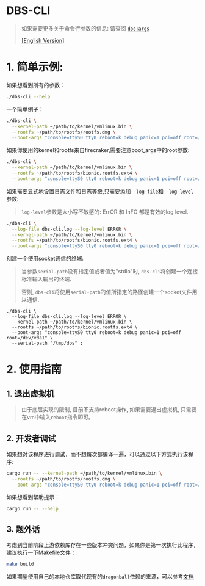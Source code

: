 # DBS-CLI

> 如果需要更多关于命令行参数的信息: 请查阅 [`doc:args`](docs/args.md)
> 
> [[English Version]](README.md)

# 1. 简单示例:

如果想看到所有的参数：

```bash
./dbs-cli --help
```

一个简单例子：

```bash
./dbs-cli \
  --kernel-path ~/path/to/kernel/vmlinux.bin \
  --rootfs ~/path/to/rootfs/rootfs.dmg \
  --boot-args "console=ttyS0 tty0 reboot=k debug panic=1 pci=off root=/dev/vda1" ;
```

如果你使用的kernel和rootfs来自firecraker,需要注意boot_args中的root参数:

```bash
./dbs-cli \
  --kernel-path ~/path/to/kernel/vmlinux.bin \
  --rootfs ~/path/to/rootfs/bionic.rootfs.ext4 \
  --boot-args "console=ttyS0 tty0 reboot=k debug panic=1 pci=off root=/dev/vda" ;
```


如果需要显式地设置日志文件和日志等级,只需要添加`--log-file`和`--log-level`参数:

> `log-level`参数是大小写不敏感的: ErrOR 和 InFO 都是有效的log level.

```bash
./dbs-cli \
  --log-file dbs-cli.log --log-level ERROR \
  --kernel-path ~/path/to/kernel/vmlinux.bin \
  --rootfs ~/path/to/rootfs/bionic.rootfs.ext4 \
  --boot-args "console=ttyS0 tty0 reboot=k debug panic=1 pci=off root=/dev/vda1" ;
```

创建一个使用socket通信的终端:

> 当参数`serial-path`没有指定值或者值为"stdio"时, `dbs-cli`将创建一个连接标准输入输出的终端.
> 
> 否则, `dbs-cli`将使用`serial-path`的值所指定的路径创建一个socket文件用以通信.

```
./dbs-cli \
  --log-file dbs-cli.log --log-level ERROR \
  --kernel-path ~/path/to/kernel/vmlinux.bin \
  --rootfs ~/path/to/rootfs/bionic.rootfs.ext4 \
  --boot-args "console=ttyS0 tty0 reboot=k debug panic=1 pci=off root=/dev/vda1" \
  --serial-path "/tmp/dbs" ;
```

# 2. 使用指南

## 1. 退出虚拟机

> 由于底层实现的限制, 目前不支持reboot操作, 如果需要退出虚拟机, 只需要在vm中输入`reboot`指令即可。

## 2. 开发者调试

如果想对该程序进行调试，而不想每次都编译一遍，可以通过以下方式执行该程序:

```bash
cargo run -- --kernel-path ~/path/to/kernel/vmlinux.bin \
  --rootfs ~/path/to/rootfs/rootfs.dmg \
  --boot-args "console=ttyS0 tty0 reboot=k debug panic=1 pci=off root=/dev/vda1" ;
```

如果想看到帮助提示：

```bash
cargo run -- --help
```


## 3. 题外话

考虑到当前阶段上游依赖库存在一些版本冲突问题，如果你是第一次执行此程序，建议执行一下Makefile文件：

```bash
make build
```

如果期望使用自己的本地仓库取代现有的`dragonball`依赖的来源，可以参考[文档](docs/zh/dependency_zh.md)